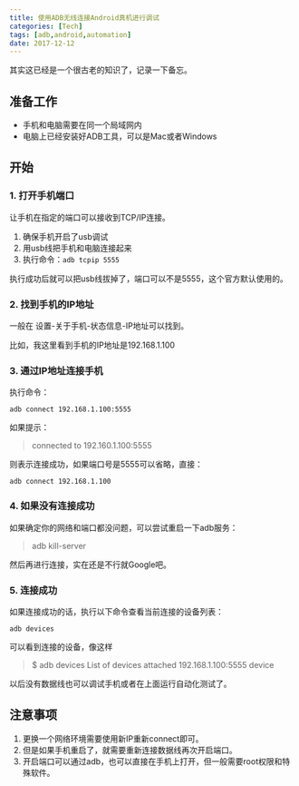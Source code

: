 ```yaml
---
title: 使用ADB无线连接Android真机进行调试
categories: [Tech]
tags: [adb,android,automation]
date: 2017-12-12
---
```


其实这已经是一个很古老的知识了，记录一下备忘。

## 准备工作

- 手机和电脑需要在同一个局域网内
- 电脑上已经安装好ADB工具，可以是Mac或者Windows

## 开始

### 1. 打开手机端口

让手机在指定的端口可以接收到TCP/IP连接。

1. 确保手机开启了usb调试
2. 用usb线把手机和电脑连接起来
3. 执行命令：`adb tcpip 5555`

执行成功后就可以把usb线拔掉了，端口可以不是5555，这个官方默认使用的。

### 2. 找到手机的IP地址

一般在 设置-关于手机-状态信息-IP地址可以找到。

比如，我这里看到手机的IP地址是192.168.1.100

### 3. 通过IP地址连接手机

执行命令：

```
adb connect 192.168.1.100:5555
```

如果提示：

> connected to 192.160.1.100:5555

则表示连接成功，如果端口号是5555可以省略，直接：

```
adb connect 192.168.1.100
```

### 4. 如果没有连接成功

如果确定你的网络和端口都没问题，可以尝试重启一下adb服务：

> adb kill-server

然后再进行连接，实在还是不行就Google吧。

### 5. 连接成功

如果连接成功的话，执行以下命令查看当前连接的设备列表：

```
adb devices
```

可以看到连接的设备，像这样

> $ adb devices
> List of devices attached
> 192.168.1.100:5555	device

以后没有数据线也可以调试手机或者在上面运行自动化测试了。

## 注意事项

1. 更换一个网络环境需要使用新IP重新connect即可。
2. 但是如果手机重启了，就需要重新连接数据线再次开启端口。
3. 开启端口可以通过adb，也可以直接在手机上打开，但一般需要root权限和特殊软件。